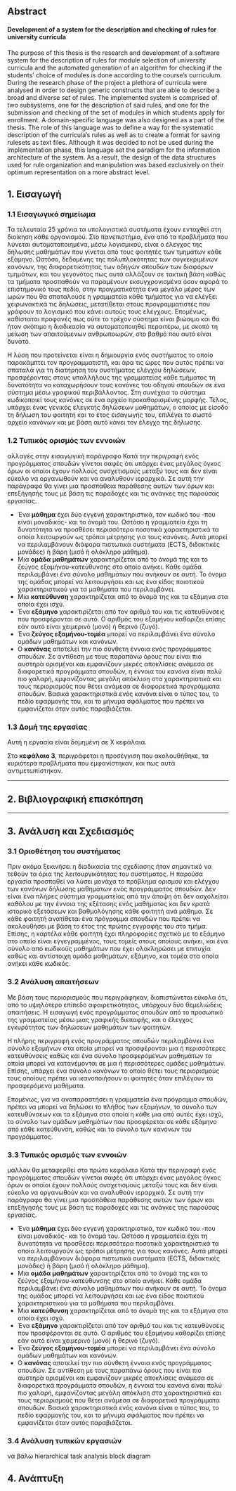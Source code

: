 ## Abstract

#### Development of a system for the description and checking of rules for university curricula

The purpose of this thesis is the research and development of a software system for the description of rules for module selection of university curricula and the automated generation of an algorithm for checking if the students’ choice of modules is done according to the course’s curriculum. During the research phase of the project a plethora of curricula were analysed in order to design generic constructs that are able to describe a broad and diverse set of rules. The implemented system is comprised of two subsystems, one for the description of said rules, and one for the submission and checking of the set of modules in which students apply for enrollment. A domain-specific language was also designed as a part of the thesis. The role of this language was to define a way for the systematic description of the curricula’s rules as well as to create a format for saving rulesets as text files. Although it was decided to not be used during the implementation phase, this language set the paradigm for the information architecture of the system. As a result, the design of the data structures used for rule organization and manipulation was based exclusively on their optimum representation on a more abstract level.

## 1. Εισαγωγή
### 1.1 Εισαγωγικό σημείωμα
Τα τελευταία 25 χρόνια τα υπολογιστικά συστήματα έχουν ενταχθεί στη διοίκηση κάθε οργανισμού. Στο πανεπιστήμιο, ένα από τα προβλήματα που λύνεται αυτοματοποιημένα, μέσω λογισμικού, είναι ο έλεγχος της δήλωσης μαθημάτων που γίνεται από τους φοιτητές των τμημάτων κάθε εξάμηνο. Ωστόσο, δεδομένης της πολυπλοκότητας των συγκεκριμένων κανόνων, της διαφορετικότητας των οδηγών σπουδών των διαφόρων τμημάτων, και του γεγονότος πως αυτά αλλάζουν σε τακτική βάση καθώς τα τμήματα προσπαθούν να παραμένουν εκσυγχρονισμένα όσον αφορά το επιστημονικό τους πεδίο, στην πραγματικότητα ένα μεγάλο μέρος των ωρών που θα σπαταλούσε η γραμματεία κάθε τμήματος για να ελέγξει χειρωνακτικά τις δηλώσεις, μετατίθεται στους προγραμματιστές που γράφουν το λογισμικό που κάνει αυτούς τους ελέγχους. Επομένως, καθίσταται προφανές πως ούτε το τρέχον σύστημα είναι βιώσιμο και θα ήταν σκόπιμο η διαδικασία να αυτοματοποιηθεί περαιτέρω, με σκοπό τη μείωση των απαιτούμενων ανθρωποωρών, στο βαθμό που αυτό είναι δυνατό.

Η λύση που προτείνεται είναι η δημιουργία ενός συστήματος το οποίο παρακάμπτει τον προγραμματιστή, και άρα τις ώρες που αυτός πρέπει να σπαταλά για τη διατήρηση του συστήματος ελέγχου δηλώσεων, προσφέροντας στους υπαλλήλους της γραμματείας κάθε τμήματος τη δυνατότητα να καταχωρήσουν τους κανόνες του οδηγού σπουδών σε ένα σύστημα μέσω γραφικού περιβάλλοντος. Στη συνέχεια το σύστημα κωδικοποιεί τους κανόνες σε ένα αρχείο προκαθορισμένης μορφής. Τέλος, υπάρχει ένας γενικός ελεγκτής δηλώσεων μαθημάτων, ο οποίος με είσοδο τη δήλωση του φοιτητή και το έτος εισαγωγής του, επιλέγει το σωστό αρχείο κανόνων και με βάση αυτό κάνει τον έλεγχο της δήλωσης.

### 1.2 Τυπικός ορισμός των εννοιών
αλλαγές στην εισαγωγική παράγραφο
Κατά την περιγραφή ενός προγράμματος σπουδών γίνεται σαφές ότι υπάρχει ένας μεγάλος όγκος όρων οι οποίοι έχουν πολλούς συσχετισμούς μεταξύ τους και δεν είναι εύκολο να οργανωθούν και να αναλυθούν ιεραρχικά. Σε αυτή την παράγραφο θα γίνει μια προσπάθεια παράθεσης αυτών των όρων και επεξήγησής τους με βάση τις παραδοχές και τις ανάγκες της παρούσας εργασίας.

* Ένα **μάθημα** έχει δύο εγγενή χαρακτηριστικά, τον κωδικό του -που είναι μοναδικός- και το όνομά του. Ωστόσο η γραμματεία έχει τη δυνατότητα να προσθέσει περισσότερα ποσοτικά χαρακτηριστικά τα οποία λειτουργούν ως τρόποι μέτρησης για τους κανόνες. Αυτά μπορεί να περιλαμβάνουν διάφορα πιστωτικά συστήματα (ECTS, διδακτικές μονάδες) ή βάρη (μισό ή ολόκληρο μάθημα).
* Μια **ομάδα μαθημάτων** χαρακτηρίζεται από το όνομά της και το ζεύγος εξαμήνου-κατεύθυνσης στο οποίο ανήκει. Κάθε ομάδα περιλαμβάνει ένα σύνολο μαθημάτων που ανήκουν σε αυτή. Το όνομα της ομάδας μπορεί να λειτουργήσει και ως ένα είδος ποιοτικού χαρακτηριστικού για τα μαθήματα που περιλαμβάνει.
* Μια **κατεύθυνση** χαρακτηρίζεται από το όνομά της και τα εξάμηνα στα οποία έχει ισχύ.
* Ένα **εξάμηνο** χαρακτιρίζεται από τον αριθμό του και τις κατευθύνσεις που προσφέρονται σε αυτό. Ο αριθμός του εξαμήνου καθορίζει επίσης εάν αυτό είναι χειμερινό (μονό) ή θερινό (ζυγό).
* Ένα **ζεύγος εξαμήνου-τομέα** μπορεί να περιλαμβάνει ένα σύνολο ομάδων μαθημάτων και κανόνων.
* Ο **κανόνας** αποτελεί την πιο σύνθετη έννοια ενός προγράμματος σπουδών. Σε αντίθεση με τους παραπάνω όρους που είναι πιο αυστηρά ορισμένοι και εμφανίζουν μικρές αποκλίσεις ανάμεσα σε διαφορετικά προγράμματα σπουδών, η έννοια του κανόνα είναι πολύ πιο χαλαρή, εμφανίζοντας μεγάλη απόκλιση στα χαρακτηριστικά και τους περιορισμούς που θέτει ανάμεσα σε διαφορετικά προγράμματα σπουδών. Βασικά χαρακτηριστικά ενός κανόνα είναι ο τύπος του, το πεδίο εφαρμογής του, και το μήνυμα σφάλματος που πρέπει να εμφανίζεται όταν αυτός παραβιάζεται.

### 1.3 Δομή της εργασίας
Αυτή η εργασία είναι δομημένη σε Χ κεφάλαια.

Στο **κεφάλαιο 3**, περιγράφεται η προσέγγιση που ακολουθήθηκε, τα κυριότερα προβλήματα που εμφανίστηκαν, και πως αυτά αντιμετωπίστηκαν.

---- 

## 2. Βιβλιογραφική επισκόπηση

---- 

## 3. Ανάλυση και Σχεδιασμός
### 3.1 Οριοθέτηση του συστήματος
Πριν ακόμα ξεκινήσει η διαδικασία της σχεδίασης ήταν σημαντικό να τεθούν τα όρια της λειτουργικότητας του συστήματος. Η παρούσα εργασία προσπαθεί να λύσει μονάχα το πρόβλημα ορισμού και ελέγχου των κανόνων δήλωσης μαθημάτων ενός προγράμματος σπουδών. Δεν είναι ένα πλήρες σύστημα γραμματείας από την άποψη ότι δεν ασχολείται καθόλου με την έννοια της εξέτασης ενός μαθήματος και δεν κρατά ιστορικό εξετάσεων και βαθμολόγησης κάθε φοιτητή ανά μάθημα. Σε κάθε φοιτητή ανατίθεται ένα πρόγραμμα σπουδών που πρέπει να ακολουθήσει με βάση το έτος της πρώτης εγγραφής του στο τμήμα. Επίσης, η καρτέλα κάθε φοιτητή έχει πληροφορίες σχετικά με το εξάμηνο στο οποίο είναι εγγεγραμμένος, τους τομείς στους οποίους ανήκει, και ένα σύνολο από κωδικούς μαθημάτων που έχει ολοκληρώσει με επιτυχία καθώς και αντίστοιχη ομάδα μαθημάτων, εξάμηνο, και τομέα στα οποία ανήκει κάθε κωδικός.

### 3.2 Ανάλυση απαιτήσεων
Με βάση τους περιορισμούς που περιγράφηκαν, διαπιστώνεται εύκολα ότι, από το υψηλότερο επίπεδο αφαιρετικότητας, υπάρχουν δύο θεμελιώδεις απαιτήσεις. Η εισαγωγή ενός προγράμματος σπουδών από το προσωπικό της γραμματείας μέσω μιας γραφικής διεπαφής, και ο έλεγχος εγκυρότητας των δηλώσεων μαθημάτων των φοιτητών.

Η πλήρης περιγραφή ενός προγράμματος σπουδών περιλαμβάνει ένα σύνολο εξαμήνων στα οποία μπορεί να προσφέρονται μια ή περισσότερες κατευθύνσεις καθώς και ένα σύνολο προσφερόμενων μαθημάτων τα οποία μπορεί να κατανέμονται σε μια ή περισσότερες ομάδες μαθημάτων. Επίσης, υπάρχει ένα σύνολο κανόνων το οποίο θέτει τους περιορισμούς τους οποίους πρέπει να ικανοποιήσουν οι φοιτητές όταν επιλέγουν τα προσφερόμενα μαθήματα.

Επομένως, για να αναπαραστήσει η γραμματεία ένα πρόγραμμα σπουδών, πρέπει να μπορεί να δηλώσει το πλήθος των εξαμήνων, το σύνολο των κατευθύνσεων και τα εξάμηνα στα οποία η κάθε μια από αυτές έχει ισχύ, το σύνολο των ομάδων μαθημάτων που προσφέρεται σε κάθε εξάμηνο από κάθε κατεύθυνση, καθώς και το σύνολο των κανόνων του προγράμματος.

### 3.3 Τυπικός ορισμός των εννοιών
μάλλον θα μεταφερθεί στο πρώτο κεφάλαιο
Κατά την περιγραφή ενός προγράμματος σπουδών γίνεται σαφές ότι υπάρχει ένας μεγάλος όγκος όρων οι οποίοι έχουν πολλούς συσχετισμούς μεταξύ τους και δεν είναι εύκολο να οργανωθούν και να αναλυθούν ιεραρχικά. Σε αυτή την παράγραφο θα γίνει μια προσπάθεια παράθεσης αυτών των όρων και επεξήγησής τους με βάση τις παραδοχές και τις ανάγκες της παρούσας εργασίας.

* Ένα **μάθημα** έχει δύο εγγενή χαρακτηριστικά, τον κωδικό του -που είναι μοναδικός- και το όνομά του. Ωστόσο η γραμματεία έχει τη δυνατότητα να προσθέσει περισσότερα ποσοτικά χαρακτηριστικά τα οποία λειτουργούν ως τρόποι μέτρησης για τους κανόνες. Αυτά μπορεί να περιλαμβάνουν διάφορα πιστωτικά συστήματα (ECTS, διδακτικές μονάδες) ή βάρη (μισό ή ολόκληρο μάθημα).
* Μια **ομάδα μαθημάτων** χαρακτηρίζεται από το όνομά της και το ζεύγος εξαμήνου-κατεύθυνσης στο οποίο ανήκει. Κάθε ομάδα περιλαμβάνει ένα σύνολο μαθημάτων που ανήκουν σε αυτή. Το όνομα της ομάδας μπορεί να λειτουργήσει και ως ένα είδος ποιοτικού χαρακτηριστικού για τα μαθήματα που περιλαμβάνει.
* Μια **κατεύθυνση** χαρακτηρίζεται από το όνομά της και τα εξάμηνα στα οποία έχει ισχύ.
* Ένα **εξάμηνο** χαρακτιρίζεται από τον αριθμό του και τις κατευθύνσεις που προσφέρονται σε αυτό. Ο αριθμός του εξαμήνου καθορίζει επίσης εάν αυτό είναι χειμερινό (μονό) ή θερινό (ζυγό).
* Ένα **ζεύγος εξαμήνου-τομέα** μπορεί να περιλαμβάνει ένα σύνολο ομάδων μαθημάτων και κανόνων.
* Ο **κανόνας** αποτελεί την πιο σύνθετη έννοια ενός προγράμματος σπουδών. Σε αντίθεση με τους παραπάνω όρους που είναι πιο αυστηρά ορισμένοι και εμφανίζουν μικρές αποκλίσεις ανάμεσα σε διαφορετικά προγράμματα σπουδών, η έννοια του κανόνα είναι πολύ πιο χαλαρή, εμφανίζοντας μεγάλη απόκλιση στα χαρακτηριστικά και τους περιορισμούς που θέτει ανάμεσα σε διαφορετικά προγράμματα σπουδών. Βασικά χαρακτηριστικά ενός κανόνα είναι ο τύπος του, το πεδίο εφαρμογής του, και το μήνυμα σφάλματος που πρέπει να εμφανίζεται όταν αυτός παραβιάζεται.

### 3.4 Ανάλυση τυπικών εργασιών
να βάλω hierarchical task analysis block diagram

## 4. Ανάπτυξη
